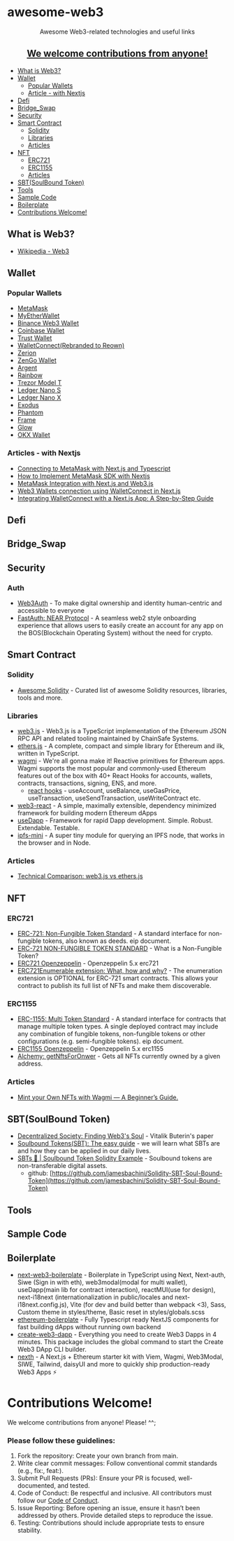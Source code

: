 # awesome-web3

<p align="center">Awesome Web3-related technologies and useful links</p>
<h2 align="center"><a href="#contributions-welcome">We welcome contributions from anyone!</h2>


- [What is Web3?](#what-is-web3)
- [Wallet](#Wallet)
  - [Popular Wallets](#popular-wallets)
  - [Article - with Nextjs](#articles---with-nextjs)
- [Defi](#defi)
- [Bridge_Swap](#bridge_swap)
- [Security](#Security)
- [Smart Contract](#Smart-Contract)
  - [Solidity](#Solidity)
  - [Libraries](#Libraries)
  - [Articles](#articles)
- [NFT](#nft)
  - [ERC721](#erc721)
  - [ERC1155](#erc1155)
  - [Articles](#articles-1)
- [SBT(SoulBound Token)](#sbtsoulbound-token)
- [Tools](#tools)
- [Sample Code](#Sample-Code)
- [Boilerplate](#Boilerplate)
- [Contributions Welcome!](#contributions-welcome)

## What is Web3?
 - [Wikipedia - Web3](https://en.wikipedia.org/wiki/Web3)

## Wallet
### Popular Wallets
- [MetaMask](https://metamask.io)
- [MyEtherWallet](https://www.myetherwallet.com)
- [Binance Web3 Wallet](https://www.binance.com/en/web3wallet)
- [Coinbase Wallet](https://www.coinbase.com/wallet)
- [Trust Wallet](https://trustwallet.com)
- [WalletConnect(Rebranded to Reown)](https://reown.com)
- [Zerion](https://zerion.io)
- [ZenGo Wallet](https://zengo.com)
- [Argent](https://www.argent.xyz)
- [Rainbow](https://rainbow.me)
- [Trezor Model T]()
- [Ledger Nano S](https://shop.ledger.com/products/ledger-nano-s-plus)
- [Ledger Nano X](https://shop.ledger.com/products/ledger-nano-x)
- [Exodus](https://www.exodus.com)
- [Phantom](https://phantom.app)
- [Frame](https://frame.sh)
- [Glow](https://glow.app)
- [OKX Wallet](https://www.okx.com/web3)

### Articles - with Nextjs
- [Connecting to MetaMask with Next.js and Typescript](https://medium.com/@mansour-qaderi/connecting-to-metamask-with-next-js-and-typescript-63a294144443)
- [How to Implement MetaMask SDK with Nextjs](https://metamask.io/news/developers/how-to-implement-metamask-sdk-with-nextjs/)
- [MetaMask Integration with Next.js and Web3.js](https://medium.com/@javed.baloch/metamask-integration-with-next-js-and-web3-js-d05287ec9b23)
- [Web3 Wallets connection using WalletConnect in Next.js](https://medium.com/@kirankumar_gonti/web3-wallets-connection-using-walletconnect-in-next-js-ee9eb97d73c4)
- [Integrating WalletConnect with a Next.js App: A Step-by-Step Guide](https://blog.stackademic.com/integrating-walletconnect-with-a-next-js-app-a-step-by-step-guide-40edea910824)

## Defi

## Bridge_Swap

## Security
### Auth
- [Web3Auth](https://web3auth.io) - To make digital ownership and identity human-centric and accessible to everyone
- [FastAuth: NEAR Protocol](https://wiki.near.org/overview/BOS/fast-auth) - A seamless web2 style onboarding experience that allows users to easily create an account for any app on the BOS(Blockchain Operating System) without the need for crypto.

## Smart Contract
### Solidity
- [Awesome Solidity](https://github.com/bkrem/awesome-solidity) - Curated list of awesome Solidity resources, libraries, tools and more.

### Libraries
- [web3.js](https://github.com/ethereum/web3.js) - Web3.js is a TypeScript implementation of the Ethereum JSON RPC API and related tooling maintained by ChainSafe Systems.
- [ethers.js](https://github.com/ethers-io/ethers.js/) - A complete, compact and simple library for Ethereum and ilk, written in TypeScript.
- [wagmi](https://github.com/tmm/wagmi) - We're all gonna make it! Reactive primitives for Ethereum apps. Wagmi supports the most popular and commonly-used Ethereum features out of the box with 40+ React Hooks for accounts, wallets, contracts, transactions, signing, ENS, and more.
  - [react hooks](https://wagmi.sh/react/api/hooks) - useAccount, useBalance, useGasPrice, useTransaction, useSendTransaction, useWriteContract etc.
- [web3-react](https://github.com/Uniswap/web3-react) - A simple, maximally extensible, dependency minimized framework for building modern Ethereum dApps
- [useDapp](https://github.com/TrueFiEng/useDApp) - Framework for rapid Dapp development. Simple. Robust. Extendable. Testable.
- [ipfs-mini](https://github.com/silentcicero/ipfs-mini) - A super tiny module for querying an IPFS node, that works in the browser and in Node.

### Articles
- [Technical Comparison: web3.js vs ethers.js](https://tatum.io/blog/web3-js-vs-ethers-js)

## NFT
### ERC721
- [ERC-721: Non-Fungible Token Standard](https://eips.ethereum.org/EIPS/eip-721) - A standard interface for non-fungible tokens, also known as deeds. eip document.
- [ERC-721 NON-FUNGIBLE TOKEN STANDARD](https://ethereum.org/en/developers/docs/standards/tokens/erc-721/) - What is a Non-Fungible Token?
- [ERC721 Openzeppelin](https://docs.openzeppelin.com/contracts/5.x/erc721) - Openzeppelin 5.x erc721
- [ERC721Enumerable extension: What, how and why?](https://medium.com/@juanxaviervalverde/erc721enumerable-extension-what-how-and-why-8ba3532ea195) - The enumeration extension is OPTIONAL for ERC-721 smart contracts. This allows your contract to publish its full list of NFTs and make them discoverable.

### ERC1155
- [ERC-1155: Multi Token Standard](https://eips.ethereum.org/EIPS/eip-1155) - A standard interface for contracts that manage multiple token types. A single deployed contract may include any combination of fungible tokens, non-fungible tokens or other configurations (e.g. semi-fungible tokens). eip document.
- [ERC1155 Openzeppelin](https://docs.openzeppelin.com/contracts/5.x/erc1155) - Openzeppelin 5.x erc1155
- [Alchemy: getNftsForOnwer](https://docs.alchemy.com/reference/getnftsforowner-v3) - Gets all NFTs currently owned by a given address.

### Articles
- [Mint your Own NFTs with Wagmi — A Beginner’s Guide.](https://medium.com/@donwaleyb/mint-your-own-nfts-with-wagmi-a-beginners-guide-6148f9ee324f)


## SBT(SoulBound Token)
- [Decentralized Society: Finding Web3's Soul](https://papers.ssrn.com/sol3/papers.cfm?abstract_id=4105763) - Vitalik Buterin's paper
- [Soulbound Tokens(SBT): The easy guide](https://medium.com/metadium/soulbound-tokens-sbt-the-easy-guide-be198d51aa08) - we will learn what SBTs are and how they can be applied in our daily lives.
- [SBTs 👻 | Soulbound Token Solidity Example](https://jamesbachini.com/souldbound-token/) - Soulbound tokens are non-transferable digital assets.
  - github: [https://github.com/jamesbachini/Solidity-SBT-Soul-Bound-Token](https://github.com/jamesbachini/Solidity-SBT-Soul-Bound-Token)

## Tools

## Sample Code

## Boilerplate
- [next-web3-boilerplate](https://github.com/SoxZz5/next-web3-boilerplate) - Boilerplate in TypeScript using Next, Next-auth, Siwe (Sign in with eth), web3modal(modal for multi wallet), useDapp(main lib for contract interaction), reactMUI(use for design), next-i18next (internationalization in public/locales and next-i18next.config.js), Vite (for dev and build better than webpack <3), Sass, Custom theme in styles/theme, Basic reset in styles/globals.scss
- [ethereum-boilerplate](https://github.com/ethereum-boilerplate/ethereum-boilerplate) - Fully Typescript ready NextJS components for fast building dApps without running own backend
- [create-web3-dapp](https://github.com/alchemyplatform/create-web3-dapp) - Everything you need to create Web3 Dapps in 4 minutes. This package includes the global command to start the Create Web3 DApp CLI builder.
- [nexth](https://github.com/wslyvh/nexth) - A Next.js + Ethereum starter kit with Viem, Wagmi, Web3Modal, SIWE, Tailwind, daisyUI and more to quickly ship production-ready Web3 Apps ⚡


# Contributions Welcome!
We welcome contributions from anyone! Please! ^^;

### Please follow these guidelines:
1. Fork the repository: Create your own branch from main.
2. Write clear commit messages: Follow conventional commit standards (e.g., fix:, feat:).
3. Submit Pull Requests (PRs): Ensure your PR is focused, well-documented, and tested.
4. Code of Conduct: Be respectful and inclusive. All contributors must follow our [Code of Conduct](https://docs.github.com/en/site-policy/github-terms/github-community-code-of-conduct#best-practices-for-maintaining-a-strong-community).
5. Issue Reporting: Before opening an issue, ensure it hasn’t been addressed by others. Provide detailed steps to reproduce the issue.
6. Testing: Contributions should include appropriate tests to ensure stability.
